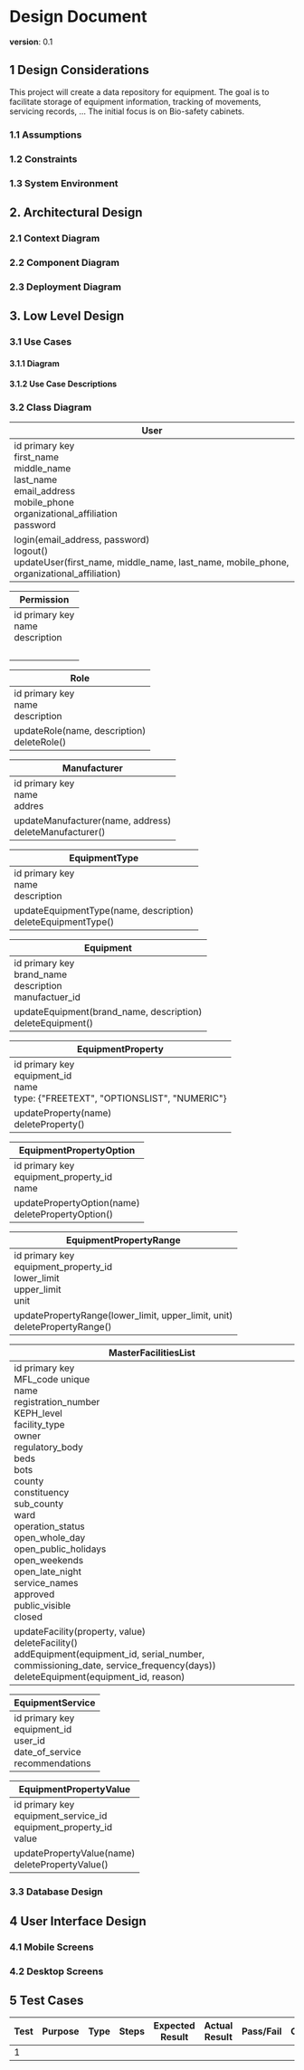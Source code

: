 # Design Document

**version**: 0.1

## 1 Design Considerations

This project will create a data repository for equipment. The goal is to facilitate storage of equipment information, tracking of movements, servicing records, ... The initial focus is on Bio-safety cabinets.

### 1.1 Assumptions


### 1.2 Constraints


### 1.3 System Environment


## 2. Architectural Design

### 2.1 Context Diagram

### 2.2 Component Diagram

### 2.3 Deployment Diagram

## 3. Low Level Design

### 3.1 Use Cases

#### 3.1.1 Diagram

#### 3.1.2 Use Case Descriptions

### 3.2 Class Diagram

**User**|
---------|
id primary key<br />first_name<br />middle_name<br />last_name<br />email_address<br />mobile_phone<br />organizational_affiliation<br />password<br />|
login(email_address, password)<br />logout()<br />updateUser(first_name, middle_name, last_name, mobile_phone, organizational_affiliation)|


**Permission**|
---------|
id primary key<br />name<br />description<br />|
<br />|

**Role**|
---------|
id primary key<br />name<br />description<br />|
updateRole(name, description)<br />deleteRole()|

**Manufacturer**|
---------|
id primary key<br />name<br />addres<br />|
updateManufacturer(name, address)<br />deleteManufacturer()|

**EquipmentType**|
---------|
id primary key<br />name<br />description<br />|
updateEquipmentType(name, description)<br />deleteEquipmentType()|

**Equipment**|
---------|
id primary key<br />brand_name<br />description<br />manufactuer_id<br />|
updateEquipment(brand_name, description)<br />deleteEquipment()|

**EquipmentProperty**|
---------|
id primary key<br />equipment_id<br />name<br />type: {"FREETEXT", "OPTIONSLIST", "NUMERIC"}<br />|
updateProperty(name)<br />deleteProperty()|

**EquipmentPropertyOption**|
---------|
id primary key<br />equipment_property_id<br />name<br />|
updatePropertyOption(name)<br />deletePropertyOption()|

**EquipmentPropertyRange**|
---------|
id primary key<br />equipment_property_id<br />lower_limit<br />upper_limit<br />unit<br />|
updatePropertyRange(lower_limit, upper_limit, unit)<br />deletePropertyRange()|

**MasterFacilitiesList**|
---------|
id primary key<br />MFL_code unique<br />name<br />registration_number<br />KEPH_level<br />facility_type<br />owner<br />regulatory_body<br />beds<br />bots<br />county<br />constituency<br />sub_county<br />ward<br />operation_status<br />open_whole_day<br />open_public_holidays<br />open_weekends<br />open_late_night<br />service_names<br />approved<br />public_visible<br />closed<br />|
updateFacility(property, value)<br />deleteFacility()<br />addEquipment(equipment_id, serial_number, commissioning_date, service_frequency(days))<br />deleteEquipment(equipment_id, reason)|

**EquipmentService**|
---------|
id primary key<br />equipment_id<br />user_id<br />date_of_service<br />recommendations<br />|

**EquipmentPropertyValue**|
---------|
id primary key<br />equipment_service_id<br />equipment_property_id<br />value<br />|
updatePropertyValue(name)<br />deletePropertyValue()|

### 3.3 Database Design

## 4 User Interface Design

### 4.1 Mobile Screens

### 4.2 Desktop Screens

## 5 Test Cases

Test | Purpose |Type| Steps | Expected Result | Actual Result | Pass/Fail | Comments
-----|---------|----|-------|-----------------|---------------|-----------|---------
1| | | | | | | 
